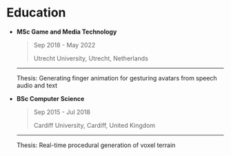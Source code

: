 # Education

<div class="grid cards" markdown>

- **MSc Game and Media Technology**
    
    > Sep 2018 - May 2022
    >
    > Utrecht University, Utrecht, Netherlands
    
    ---
    
    Thesis: Generating finger animation for gesturing avatars from speech audio and text

- **BSc Computer Science**
    
    > Sep 2015 - Jul 2018
    > 
    > Cardiff University, Cardiff, United Kingdom
    
    ---
    
    Thesis: Real-time procedural generation of voxel terrain

</div>

